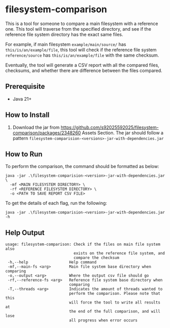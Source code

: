 # filesystem-comparison 

This is a tool for someone to compare a main filesystem with a reference one. This tool will traverse from the specified directory, and see if the reference file system directory has the exact same files.

For example, if main filesystem `example/main/source/` has `this/is/an/example/file`, this tool will check if the reference file system `reference/source` has `this/is/an/example/file` with the same checksum.

Eventually, the tool will generate a CSV report with all the compared files, checksums, and whether there are difference between the files compared.

## Prerequisite
* Java 21+

## How to Install
1. Download the jar from https://github.com/s92025592025/filesystem-comparison/packages/2348260 Assets Section. The jar should follow a pattern `filesystem-comparision-<versions>-jar-with-dependencies.jar`

## How to Run
To perform the comparison, the command should be formatted as below:
```shell
java -jar .\filesystem-comparision-<version>-jar-with-dependencies.jar \
  -mf <MAIN FILESYSTEM DIRECTORY> \
  -rf <REFERENCE FILESYSTEM DIRECTORY> \
  -o <PATH TO SAVE REPORT CSV FILE> 
```

To get the details of each flag, run the following:
```shell
java -jar .\filesystem-comparision-<version>-jar-with-dependencies.jar -h
```

## Help Output
```text
usage: filesystem-comparison: Check if the files on main file system also
                              exists on the reference file system, and
                              compare the checksum
 -h,--help                  Help command
 -mf,--main-fs <arg>        Main file system base directory when comparing
 -o,--output <arg>          Where the output csv file should go
 -rf,--reference-fs <arg>   Reference file system base directory when
                            comparing
 -T,--threads <arg>         Indicates the amount of threads wanted to
                            perform the comparison. Please note that this
                            will force the tool to write all results at
                            the end of the full comparison, and will lose
                            all progress when error occurs
```